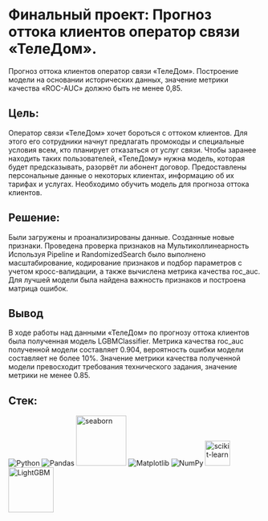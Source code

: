 # Финальный проект: Прогноз оттока клиентов оператор связи «ТелеДом».
 
Прогноз оттока клиентов оператор связи «ТелеДом». Построение модели на основании исторических данных, значение метрики качества «ROC-AUC» должно быть не менее 0,85.

## Цель:

Оператор связи «ТелеДом» хочет бороться с оттоком клиентов. Для этого его сотрудники начнут предлагать промокоды и специальные условия всем, кто планирует отказаться от услуг связи. Чтобы заранее находить таких пользователей, «ТелеДому» нужна модель, которая будет предсказывать, разорвёт ли абонент договор. Предоставлены персональные данные о некоторых клиентах, информацию об их тарифах и услугах. Необходимо обучить модель для прогноза оттока клиентов.

## Решение:
Были загружены и проанализированы данные. Созданные новые признаки. Проведена проверка признаков на Мультиколлинеарность
Используя Pipeline и RandomizedSearch было выполнено масштабирование, кодирование признаков и подбор параметров с учетом кросс-валидации, а также вычислена метрика качества roc_auc. Для лучшей модели была найдена важность признаков и построена матрица ошибок. 

## Вывод
В ходе работы над данными «ТелеДом» по прогнозу оттока клиентов была полученная модель LGBMClassifier. Метрика качества roc_auc полученной модели составляет 0.904, вероятность ошибки модели составляет не более 10%. Значение метрики качества полученной модели превосходит требования технического задания, значение метрики не менее 0.85.

## Стек:
![Python](https://img.shields.io/badge/python-3670A0?style=for-the-badge&logo=python&logoColor=ffdd54) ![Pandas](https://img.shields.io/badge/pandas-%23150458.svg?style=for-the-badge&logo=pandas&logoColor=white) <img src="https://seaborn.pydata.org/_images/logo-wide-lightbg.svg"  title ="seaborn"  width="100" heitght ="50"  /> ![Matplotlib](https://img.shields.io/badge/Matplotlib-%23ffffff.svg?style=for-the-badge&logo=Matplotlib&logoColor=black)  ![NumPy](https://img.shields.io/badge/numpy-%23013243.svg?style=for-the-badge&logo=numpy&logoColor=white)   <img src="https://upload.wikimedia.org/wikipedia/commons/0/05/Scikit_learn_logo_small.svg"  title ="scikit-learn"  width="50" heitght ="25"  />  <img src="https://lightgbm.readthedocs.io/en/stable/_images/LightGBM_logo_black_text.svg"  title ="LightGBM"  width="90" heitght ="45"  />
